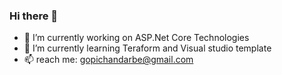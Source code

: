### Hi there 👋

- 🔭 I’m currently working on ASP.Net Core Technologies
- 🌱 I’m currently learning Teraform and Visual studio template
- 📫 reach me: gopichandarbe@gmail.com

<!--
**Gopichandar/Gopichandar** is a ✨ _special_ ✨ repository because its `README.md` (this file) appears on your GitHub profile.

Here are some ideas to get you started:

- 🔭 I’m currently working on ...
- 🌱 I’m currently learning ...
- 👯 I’m looking to collaborate on ...
- 🤔 I’m looking for help with ...
- 💬 Ask me about ...
- 📫 How to reach me: ...
- 😄 Pronouns: ...
- ⚡ Fun fact: ...
-->
